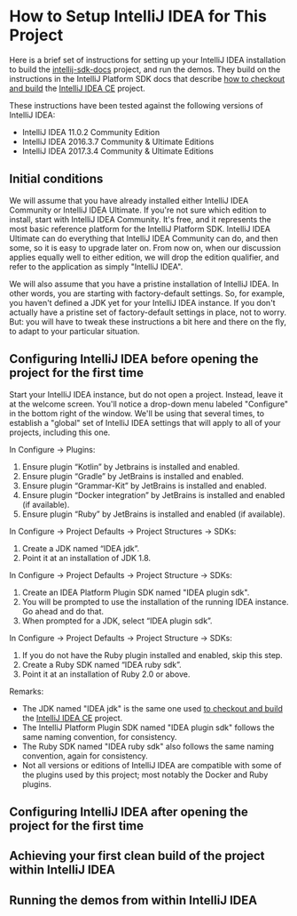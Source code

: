 # How to Setup IntelliJ IDEA for This Project

Here is a brief set of instructions for setting up your IntelliJ IDEA installation to build the
[intellij-sdk-docs](https://github.com/JetBrains/intellij-sdk-docs) project, and run the demos.
They build on the instructions in the IntelliJ Platform SDK docs that describe
[how to checkout and build](www.jetbrains.org/intellij/sdk/docs/basics/checkout_and_build_community.html)
the [IntelliJ IDEA CE](https://github.com/JetBrains/intellij-community) project.

These instructions have been tested against the following versions of IntelliJ IDEA:
- IntelliJ IDEA 11.0.2 Community Edition
- IntelliJ IDEA 2016.3.7 Community & Ultimate Editions
- IntelliJ IDEA 2017.3.4 Community & Ultimate Editions

## Initial conditions

We will assume that you have already installed either IntelliJ IDEA Community or IntelliJ IDEA
Ultimate. If you're not sure which edition to install, start with IntelliJ IDEA Community. It's 
free, and it represents the most basic reference platform for the IntelliJ Platform SDK. IntelliJ
IDEA Ultimate can do everything that IntelliJ IDEA Community can do, and then some, so it is easy to
upgrade later on. From now on, when our discussion applies equally well to either edition, we will
drop the edition qualifier, and refer to the application as simply "IntelliJ IDEA".

We will also assume that you have a pristine installation of IntelliJ IDEA. In other words, you are
starting with factory-default settings. So, for example, you haven't defined a JDK yet for your
IntelliJ IDEA instance. If you don't actually have a pristine set of factory-default settings in
place, not to worry. But: you will have to tweak these instructions a bit here and there on the fly,
to adapt to your particular situation.

## Configuring IntelliJ IDEA before opening the project for the first time

Start your IntelliJ IDEA instance, but do not open a project. Instead, leave it at the welcome
screen. You'll notice a drop-down menu labeled "Configure" in the bottom right of the window. We'll
be using that several times, to establish a "global" set of IntelliJ IDEA settings that will apply
to all of your projects, including this one.

In Configure -> Plugins:
1. Ensure plugin “Kotlin” by Jetbrains is installed and enabled.
1. Ensure plugin “Gradle” by JetBrains is installed and enabled.
1. Ensure plugin “Grammar-Kit” by JetBrains is installed and enabled.
1. Ensure plugin “Docker integration” by JetBrains is installed and enabled (if available).
1. Ensure plugin “Ruby” by JetBrains is installed and enabled (if available).

In Configure -> Project Defaults -> Project Structures -> SDKs:
1. Create a JDK named “IDEA jdk”.
2. Point it at an installation of JDK 1.8.

In Configure -> Project Defaults -> Project Structure -> SDKs: 
1. Create an IDEA Platform Plugin SDK named "IDEA plugin sdk".
1. You will be prompted to use the installation of the running IDEA instance. Go ahead and do that.
1. When prompted for a JDK, select “IDEA plugin sdk”.

In Configure -> Project Defaults -> Project Structure -> SDKs:
1. If you do not have the Ruby plugin installed and enabled, skip this step.
1. Create a Ruby SDK named “IDEA ruby sdk”.
1. Point it at an installation of Ruby 2.0 or above.

Remarks:
- The JDK named "IDEA jdk" is the same one used 
  [to checkout and build](www.jetbrains.org/intellij/sdk/docs/basics/checkout_and_build_community.html) 
  the [IntelliJ IDEA CE](https://github.com/JetBrains/intellij-community) project.
- The IntelliJ Platform Plugin SDK named "IDEA plugin sdk" follows the same naming convention, for consistency.
- The Ruby SDK named "IDEA ruby sdk" also follows the same naming convention, again for consistency.
- Not all versions or editions of IntelliJ IDEA are compatible with some of the plugins used by this
  project; most notably the Docker and Ruby plugins.

## Configuring IntelliJ IDEA after opening the project for the first time

## Achieving your first clean build of the project within IntelliJ IDEA

## Running the demos from within IntelliJ IDEA

